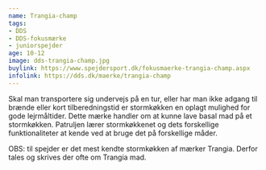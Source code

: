 ```yaml
---
name: Trangia-champ
tags:
- DDS
- DDS-fokusmærke
- juniorspejder
age: 10-12
image: dds-trangia-champ.jpg
buylink: https://www.spejdersport.dk/fokusmaerke-trangia-champ.aspx
infolink: https://dds.dk/maerke/trangia-champ
---
```

Skal man transportere sig undervejs på en tur, eller har man ikke adgang til brænde eller kort tilberedningstid er stormkøkken en oplagt mulighed for gode lejrmåltider. Dette mærke handler om at kunne lave basal mad på et stormkøkken. Patruljen lærer stormkøkkenet og dets forskellige funktionaliteter at kende ved at bruge det på forskellige måder. 

OBS: til spejder er det mest kendte stormkøkken af mærker Trangia. Derfor tales og skrives der ofte om Trangia mad.